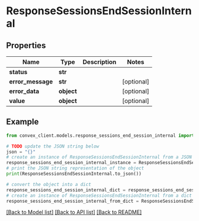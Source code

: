 # ResponseSessionsEndSessionInternal


## Properties

Name | Type | Description | Notes
------------ | ------------- | ------------- | -------------
**status** | **str** |  | 
**error_message** | **str** |  | [optional] 
**error_data** | **object** |  | [optional] 
**value** | **object** |  | [optional] 

## Example

```python
from convex_client.models.response_sessions_end_session_internal import ResponseSessionsEndSessionInternal

# TODO update the JSON string below
json = "{}"
# create an instance of ResponseSessionsEndSessionInternal from a JSON string
response_sessions_end_session_internal_instance = ResponseSessionsEndSessionInternal.from_json(json)
# print the JSON string representation of the object
print(ResponseSessionsEndSessionInternal.to_json())

# convert the object into a dict
response_sessions_end_session_internal_dict = response_sessions_end_session_internal_instance.to_dict()
# create an instance of ResponseSessionsEndSessionInternal from a dict
response_sessions_end_session_internal_from_dict = ResponseSessionsEndSessionInternal.from_dict(response_sessions_end_session_internal_dict)
```
[[Back to Model list]](../README.md#documentation-for-models) [[Back to API list]](../README.md#documentation-for-api-endpoints) [[Back to README]](../README.md)


